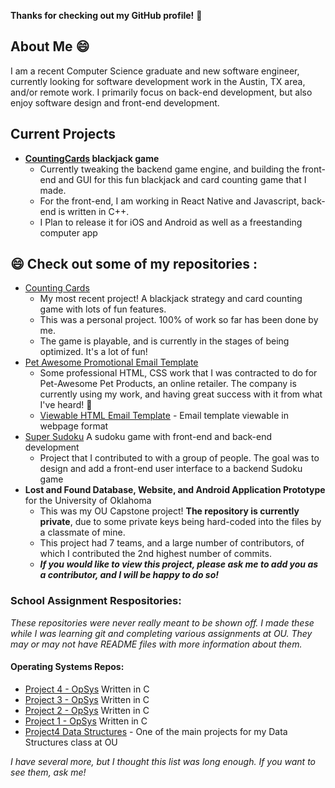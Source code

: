 **Thanks for checking out my GitHub profile!**   👋

## About Me   😄

I am a recent Computer Science graduate and new software engineer, currently looking for software development work in the Austin, TX area, and/or remote work. I primarily focus on back-end development, but also enjoy software design and front-end development.

## Current Projects

- **[CountingCards](https://github.com/gaberull/CountingCards) blackjack game**
  - Currently tweaking the backend game engine, and building the front-end and GUI for this fun blackjack and card counting game that I made.
  - For the front-end, I am working in React Native and Javascript, back-end is written in C++.
  - I Plan to release it for iOS and Android as well as a freestanding computer app

## 😄 Check out some of my repositories :

- [Counting Cards](https://github.com/gaberull/CountingCards) 
  - My most recent project! A blackjack strategy and card counting game with lots of fun features. 
  - This was a personal project. 100% of work so far has been done by me. 
  - The game is playable, and is currently in the stages of being optimized. It's a lot of fun!
- [Pet Awesome Promotional Email Template](https://github.com/gaberull/gaberull.github.io) 
  - Some professional HTML, CSS work that I was contracted to do for Pet-Awesome Pet Products, an online retailer. The company is currently using my work, and having great success with it from what I've heard! 🌱
  - [Viewable HTML Email Template](https://gaberull.github.io) - Email template viewable in webpage format
- [Super Sudoku](https://github.com/gaberull/SuperSudoku) A sudoku game with front-end and back-end development
  - Project that I contributed to with a group of people. The goal was to design and add a front-end user interface to a backend Sudoku game
- **Lost and Found Database, Website, and Android Application Prototype** for the University of Oklahoma
  - This was my OU Capstone project! **The repository is currently private**, due to some private keys being hard-coded into the files by a classmate of mine. 
  - This project had 7 teams, and a large number of contributors, of which I contributed the 2nd highest number of commits. 
  - ***If you would like to view this project, please ask me to add you as a contributor, and I will be happy to do so!***

### School Assignment Respositories:

*These repositories were never really meant to be shown off. I made these while I was learning git and completing various assignments at OU. They may or may not have README files with more information about them.*

#### Operating Systems Repos:

- [Project 4 - OpSys](https://github.com/gaberull/OpSysProject4) Written in C
- [Project 3 - OpSys](https://github.com/gaberull/OpSysProject3) Written in C
- [Project 2 - OpSys](https://github.com/gaberull/OpSysProject2) Written in C
- [Project 1 - OpSys](https://github.com/gaberull/opSysProject1) Written in C
- [Project4 Data Structures](https://github.com/gaberull/DataStructProject4) - One of the main projects for my Data Structures class at OU

*I have several more, but I thought this list was long enough. If you want to see them, ask me!*

<!--
**gaberull/gaberull** is a ✨ _special_ ✨ repository because its `README.md` (this file) appears on your GitHub profile.

Here are some ideas to get you started:

- 🔭 I’m currently working on ...
- 🌱 I’m currently learning ...
- 👯 I’m looking to collaborate on ...
- 🤔 I’m looking for help with ...
- 💬 Ask me about ...
- 📫 How to reach me: ...
- 😄 Pronouns: ...
- ⚡ Fun fact: ...
-->

